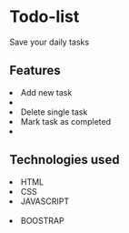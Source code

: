 # Todo-list
Save your daily tasks

## Features
<li> Add new task <li/>
<li> Delete single task </li>
<li> Mark task as completed <li/>

## Technologies used
<li> HTML </li>
<li> CSS </li>
<li> JAVASCRIPT </li> <br/>
<li>  BOOSTRAP </li> <br/>
